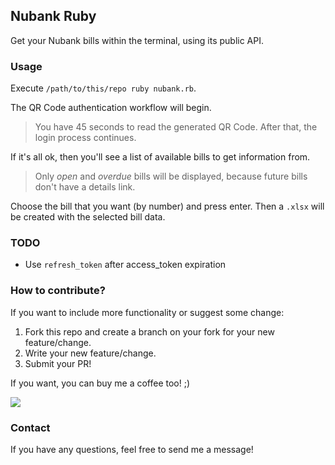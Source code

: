 ## Nubank Ruby

Get your Nubank bills within the terminal, using its public API.

### Usage

Execute `/path/to/this/repo ruby nubank.rb`.

The QR Code authentication workflow will begin.
> You have 45 seconds to read the generated QR Code. After that, the login process continues.

If it's all ok, then you'll see a list of available bills to get information from. 
> Only _open_ and _overdue_ bills will be displayed, because future bills don't have a details link. 

Choose the bill that you want (by number) and press enter. 
Then a `.xlsx` will be created with the selected bill data.

### TODO

+ Use `refresh_token` after access_token expiration

### How to contribute?

If you want to include more functionality or suggest some change:

1. Fork this repo and create a branch on your fork for your new feature/change.
2. Write your new feature/change.
3. Submit your PR!

If you want, you can buy me a coffee too! ;)

[<img src="https://www.buymeacoffee.com/assets/img/custom_images/yellow_img.png">](https://www.buymeacoffee.com/danilobarion/)

### Contact

If you have any questions, feel free to send me a message!
